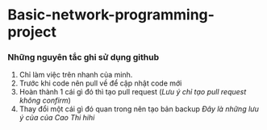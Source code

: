 # Basic-network-programming-project
### Những nguyên tắc ghi sử dụng github
1. Chỉ làm việc trên nhanh của minh.
2. Trước khi code nên pull về để cập nhật code mới
3. Hoàn thành 1 cái gì đó thì tạo pull request (*Lưu ý chỉ tạo pull request không confirm*)
4. Thay đổi một cái gì đó quan trong nên tạo bản backup
*Đây là những lưu ý của của Cao Thi hihi*
